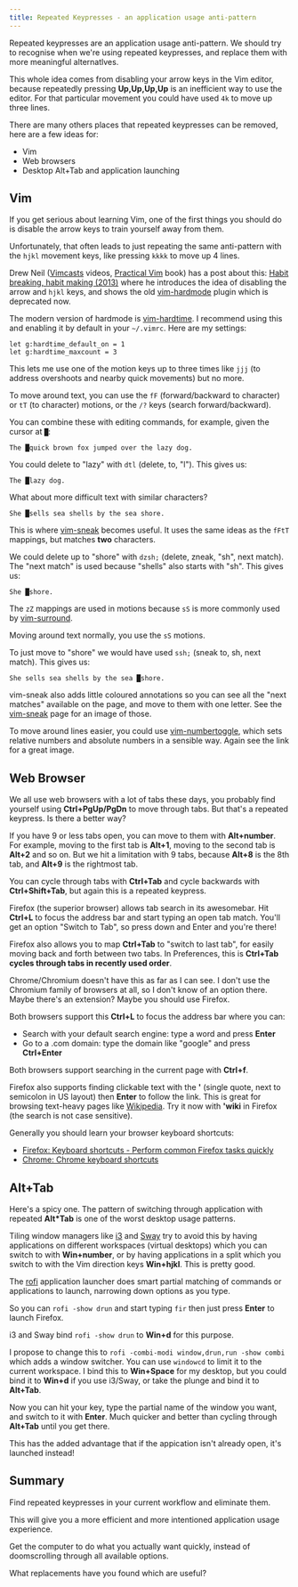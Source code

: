 ```yaml
---
title: Repeated Keypresses - an application usage anti-pattern
---
```


Repeated keypresses are an application usage anti-pattern. We should try to recognise when we're using repeated keypresses, and replace them with more meaningful alternatlves.

This whole idea comes from disabling your arrow keys in the Vim editor, because repeatedly pressing **Up,Up,Up,Up** is an inefficient way to use the editor. For that particular movement you could have used `4k` to move up three lines.

There are many others places that repeated keypresses can be removed, here are a few ideas for:

* Vim
* Web browsers
* Desktop Alt+Tab and application launching

## Vim

If you get serious about learning Vim, one of the first things you should do is disable the arrow keys to train yourself away from them.

Unfortunately, that often leads to just repeating the same anti-pattern with the `hjkl` movement keys, like pressing `kkkk` to move up 4 lines.

Drew Neil ([Vimcasts](http://vimcasts.org/episodes/archive/) videos, [Practical Vim](https://pragprog.com/titles/dnvim2/practical-vim-second-edition/) book) has a post about this: [Habit breaking, habit making (2013)](http://vimcasts.org/blog/2013/02/habit-breaking-habit-making/) where he introduces the idea of disabling the arrow and `hjkl` keys, and shows the old [vim-hardmode](https://github.com/wikitopian/hardmode) plugin which is deprecated now.

The modern version of hardmode is [vim-hardtime](https://github.com/takac/vim-hardtime). I recommend using this and enabling it by default in your `~/.vimrc`. Here are my settings:

```
let g:hardtime_default_on = 1
let g:hardtime_maxcount = 3
```

This lets me use one of the motion keys up to three times like `jjj` (to address overshoots and nearby quick movements) but no more.

To move around text, you can use the `fF` (forward/backward to character) or `tT` (to character) motions, or the `/?` keys (search forward/backward).

You can combine these with editing commands, for example, given the cursor at `█`:

```
The █quick brown fox jumped over the lazy dog.
```

You could delete to "lazy" with `dtl` (delete, to, "l"). This gives us:

```
The █lazy dog.
```

What about more difficult text with similar characters?

```
She █sells sea shells by the sea shore.
```

This is where [vim-sneak](https://github.com/justinmk/vim-sneak) becomes useful. It uses the same ideas as the `fFtT` mappings, but matches **two** characters.

We could delete up to "shore" with `dzsh;` (delete, zneak, "sh", next match). The "next match" is used because "shells" also starts with "sh". This gives us:

```
She █shore.
```

The `zZ` mappings are used in motions because `sS` is more commonly used by [vim-surround](https://github.com/tpope/vim-surround).

Moving around text normally, you use the `sS` motions.

To just move to "shore" we would have used `ssh;` (sneak to, sh, next match). This gives us:

```
She sells sea shells by the sea █shore.
```

vim-sneak also adds little coloured annotations so you can see all the "next matches" available on the page, and move to them with one letter. See the [vim-sneak](https://github.com/justinmk/vim-sneak) page for an image of those.

To move around lines easier, you could use [vim-numbertoggle](https://github.com/jeffkreeftmeijer/vim-numbertoggle), which sets relative numbers and absolute numbers in a sensible way. Again see the link for a great image.

## Web Browser

We all use web browsers with a lot of tabs these days, you probably find yourself using **Ctrl+PgUp/PgDn** to move through tabs. But that's a repeated keypress. Is there a better way?

If you have 9 or less tabs open, you can move to them with **Alt+number**. For example, moving to the first tab is **Alt+1**, moving to the second tab is **Alt+2** and so on. But we hit a limitation with 9 tabs, because **Alt+8** is the 8th tab, and **Alt+9** is the rightmost tab.

You can cycle through tabs with **Ctrl+Tab** and cycle backwards with **Ctrl+Shift+Tab**, but again this is a repeated keypress.

Firefox (the superior browser) allows tab search in its awesomebar. Hit **Ctrl+L** to focus the address bar and start typing an open tab match. You'll get an option "Switch to Tab", so press down and Enter and you're there!

Firefox also allows you to map **Ctrl+Tab** to "switch to last tab", for easily moving back and forth between two tabs. In Preferences, this is **Ctrl+Tab cycles through tabs in recently used order**.

Chrome/Chromium doesn't have this as far as I can see. I don't use the Chromium family of browsers at all, so I don't know of an option there. Maybe there's an extension? Maybe you should use Firefox.

Both browsers support this **Ctrl+L** to focus the address bar where you can:

* Search with your default search engine: type a word and press **Enter**
* Go to a .com domain: type the domain like "google" and press **Ctrl+Enter**

Both browsers support searching in the current page with **Ctrl+f**.

Firefox also supports finding clickable text with the **'** (single quote, next to semicolon in US layout) then **Enter** to follow the link. This is great for browsing text-heavy pages like [Wikipedia](https://www.wikipedia.org/). Try it now with **'wiki** in Firefox (the search is not case sensitive).

Generally you should learn your browser keyboard shortcuts:

* [Firefox: Keyboard shortcuts - Perform common Firefox tasks quickly](https://support.mozilla.org/en-US/kb/keyboard-shortcuts-perform-firefox-tasks-quickly)
* [Chrome: Chrome keyboard shortcuts](https://support.google.com/chrome/answer/157179)

## Alt+Tab

Here's a spicy one. The pattern of switching through application with repeated **Alt*Tab** is one of the worst desktop usage patterns.

Tiling window managers like [i3](https://i3wm.org/) and [Sway](https://swaywm.org/) try to avoid this by having applications on different workspaces (virtual desktops) which you can switch to with **Win+number**, or by having applications in a split which you switch to with the Vim direction keys **Win+hjkl**. This is pretty good.

The [rofi](https://davatorium.github.io/rofi/) application launcher does smart partial matching of commands or applications to launch, narrowing down options as you type.

So you can `rofi -show drun` and start typing `fir` then just press **Enter** to launch Firefox.

i3 and Sway bind `rofi -show drun` to **Win+d** for this purpose.

I propose to change this to `rofi -combi-modi window,drun,run -show combi` which adds a window switcher. You can use `windowcd` to limit it to the current workspace. I bind this to **Win+Space** for my desktop, but you could bind it to **Win+d** if you use i3/Sway, or take the plunge and bind it to **Alt+Tab**.

Now you can hit your key, type the partial name of the window you want, and switch to it with **Enter**. Much quicker and better than cycling through **Alt+Tab** until you get there.

This has the added advantage that if the appication isn't already open, it's launched instead!

## Summary

Find repeated keypresses in your current workflow and eliminate them.

This will give you a more efficient and more intentioned application usage experience.

Get the computer to do what you actually want quickly, instead of doomscrolling through all available options.

What replacements have you found which are useful?


